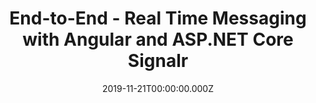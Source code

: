 ---
title: End-to-End - Real Time Messaging with Angular and ASP.NET Core Signalr
date: 2019-11-21T00:00:00.000Z
image: speaking.jpg
event: NgPoland Warsaw
tags: [Angular,ASP.NET Core SignalR]
category: talks
---
